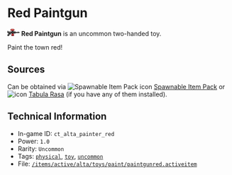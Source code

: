 # Red Paintgun

<img src="https://raw.githubusercontent.com/Ceterai/Enternia/main/items/active/alta/toys/paint/paintgunred.png" alt="Red Paintgun icon" loading="lazy" height="16px" width="auto" /> **Red Paintgun** is an uncommon two-handed toy.

Paint the town red!

## Sources

Can be obtained via <img src="https://raw.githubusercontent.com/Silverfeelin/Starbound-SpawnableItemPack/master/interface/sip/iconSmall.png" alt="Spawnable Item Pack icon" width="18" height="14"/> [Spawnable Item Pack](https://steamcommunity.com/sharedfiles/filedetails/?id=733665104) or <img src="https://steamuserimages-a.akamaihd.net/ugc/263843960696222713/3EC9A7C005541F7D577EBCB8C5736B4EFC9973D6/" alt="icon" width="8" height="12"/> [Tabula Rasa](https://community.playstarbound.com/resources/the-tabula-rasa.3222/) (if you have any of them installed).

## Technical Information

- In-game ID: `ct_alta_painter_red`
- Power: `1.0`
- Rarity: `Uncommon`
- Tags: [`physical`](https://ceterai.github.io/MyEnternia/Wiki/Tags/Physical), [`toy`](https://ceterai.github.io/MyEnternia/Wiki/Tags/Toy), [`uncommon`](https://ceterai.github.io/MyEnternia/Wiki/Tags/Uncommon)
- File: [`/items/active/alta/toys/paint/paintgunred.activeitem`](https://github.com/Ceterai/Enternia/blob/main/items/active/alta/toys/paint/paintgunred.activeitem)
